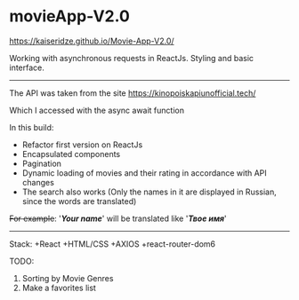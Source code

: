 # movieApp-V2.0

https://kaiseridze.github.io/Movie-App-V2.0/

Working with asynchronous requests in ReactJs.  Styling and basic interface.

___

The API was taken from the site https://kinopoiskapiunofficial.tech/

Which I accessed with the async await function

In this build:
+ Refactor first version on ReactJs
+ Encapsulated components
+ Pagination
+ Dynamic loading of movies and their rating in accordance with API changes
+ The search also works (Only the names in it are displayed in Russian, since the words are translated)

~~For example~~: '***Your name***' will be translated like '***Твое имя***'
____

Stack:
+React
+HTML/CSS
+AXIOS
+react-router-dom6

TODO: 
1. Sorting by Movie Genres
2. Make a favorites list
